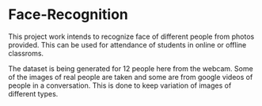 # Face-Recognition
This project work intends to recognize face of different people from photos provided. This can be used for attendance of students in online or offline classroms.

The dataset is being generated for 12 people here from the webcam. Some of the images of real people are taken and some are from google videos of people in a conversation. This is done to keep variation of images of different types.


